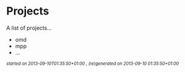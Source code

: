 

# Projects
A list of projects...

* omd
* mpp
* ...



<div style='font-size:80%;'><em>started on 2013-09-10T01:35:50+01:00
, (re)generated on 2013-09-10 01:35:50+01:00
</em></div>